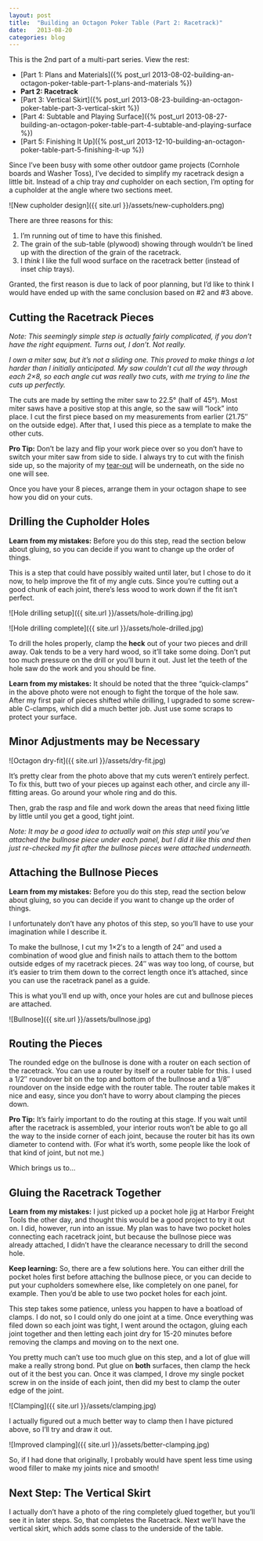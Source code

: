 ```yaml
---
layout: post
title:  "Building an Octagon Poker Table (Part 2: Racetrack)"
date:   2013-08-20
categories: blog
---
```


This is the 2nd part of a multi-part series. View the rest:

* [Part 1: Plans and Materials]({% post_url 2013-08-02-building-an-octagon-poker-table-part-1-plans-and-materials %})
* **Part 2: Racetrack**
* [Part 3: Vertical Skirt]({% post_url 2013-08-23-building-an-octagon-poker-table-part-3-vertical-skirt %})
* [Part 4: Subtable and Playing Surface]({% post_url 2013-08-27-building-an-octagon-poker-table-part-4-subtable-and-playing-surface %})
* [Part 5: Finishing It Up]({% post_url 2013-12-10-building-an-octagon-poker-table-part-5-finishing-it-up %})

Since I’ve been busy with some other outdoor game projects (Cornhole boards and Washer Toss), I’ve decided to simplify my racetrack design a little bit. Instead of a chip tray _and_ cupholder on each section, I’m opting for a cupholder at the angle where two sections meet.

![New cupholder design]({{ site.url }}/assets/new-cupholders.png)

There are three reasons for this:

1. I’m running out of time to have this finished.
2. The grain of the sub-table (plywood) showing through wouldn’t be lined up with the direction of the grain of the racetrack.
3. I _think_ I like the full wood surface on the racetrack better (instead of inset chip trays).

Granted, the first reason is due to lack of poor planning, but I’d like to think I would have ended up with the same conclusion based on #2 and #3 above.

## Cutting the Racetrack Pieces

_Note: This seemingly simple step is actually fairly complicated, if you don’t have the right equipment. Turns out, I don’t. Not really._

_I own a miter saw, but it’s not a sliding one. This proved to make things a lot harder than I initially anticipated. My saw couldn’t cut all the way through each 2×8, so each angle cut was really two cuts, with me trying to line the cuts up perfectly._

The cuts are made by setting the miter saw to 22.5° (half of 45°). Most miter saws have a positive stop at this angle, so the saw will “lock” into place. I cut the first piece based on my measurements from earlier (21.75″ on the outside edge). After that, I used this piece as a template to make the other cuts.

**Pro Tip:** Don’t be lazy and flip your work piece over so you don’t have to switch your miter saw from side to side. I always try to cut with the finish side up, so the majority of my [tear-out](http://www.woodworkersjournal.com/resource/portablepowertools/cleanercuts/index_print.html) will be underneath, on the side no one will see.

Once you have your 8 pieces, arrange them in your octagon shape to see how you did on your cuts.

## Drilling the Cupholder Holes

**Learn from my mistakes:** Before you do this step, read the section below about gluing, so you can decide if you want to change up the order of things.

This is a step that could have possibly waited until later, but I chose to do it now, to help improve the fit of my angle cuts. Since you’re cutting out a good chunk of each joint, there’s less wood to work down if the fit isn’t perfect.

![Hole drilling setup]({{ site.url }}/assets/hole-drilling.jpg)

![Hole drilling complete]({{ site.url }}/assets/hole-drilled.jpg)

To drill the holes properly, clamp the **heck** out of your two pieces and drill away. Oak tends to be a very hard wood, so it’ll take some doing. Don’t put too much pressure on the drill or you’ll burn it out. Just let the teeth of the hole saw do the work and you should be fine.

**Learn from my mistakes:** It should be noted that the three “quick-clamps” in the above photo were not enough to fight the torque of the hole saw. After my first pair of pieces shifted while drilling, I upgraded to some screw-able C-clamps, which did a much better job. Just use some scraps to protect your surface.

## Minor Adjustments may be Necessary

![Octagon dry-fit]({{ site.url }}/assets/dry-fit.jpg)

It’s pretty clear from the photo above that my cuts weren’t entirely perfect. To fix this, butt two of your pieces up against each other, and circle any ill-fitting areas. Go around your whole ring and do this.

Then, grab the rasp and file and work down the areas that need fixing little by little until you get a good, tight joint.

_Note: It may be a good idea to actually wait on this step until you’ve attached the bullnose piece under each panel, but I did it like this and then just re-checked my fit after the bullnose pieces were attached underneath._

## Attaching the Bullnose Pieces

**Learn from my mistakes:** Before you do this step, read the section below about gluing, so you can decide if you want to change up the order of things.

I unfortunately don’t have any photos of this step, so you’ll have to use your imagination while I describe it.

To make the bullnose, I cut my 1×2′s to a length of 24″ and used a combination of wood glue and finish nails to attach them to the bottom outside edges of my racetrack pieces. 24″ was way too long, of course, but it’s easier to trim them down to the correct length once it’s attached, since you can use the racetrack panel as a guide.

This is what you’ll end up with, once your holes are cut and bullnose pieces are attached.

![Bullnose]({{ site.url }}/assets/bullnose.jpg)

## Routing the Pieces

The rounded edge on the bullnose is done with a router on each section of the racetrack. You can use a router by itself or a router table for this. I used a 1/2″ roundover bit on the top and bottom of the bullnose and a 1/8″ roundover on the inside edge with the router table. The router table makes it nice and easy, since you don’t have to worry about clamping the pieces down.

**Pro Tip:** It’s fairly important to do the routing at this stage. If you wait until after the racetrack is assembled, your interior routs won’t be able to go all the way to the inside corner of each joint, because the router bit has its own diameter to contend with. (For what it’s worth, some people like the look of that kind of joint, but not me.)

Which brings us to…

## Gluing the Racetrack Together

**Learn from my mistakes:** I just picked up a pocket hole jig at Harbor Freight Tools the other day, and thought this would be a good project to try it out on. I did, however, run into an issue. My plan was to have two pocket holes connecting each racetrack joint, but because the bullnose piece was already attached, I didn’t have the clearance necessary to drill the second hole.

**Keep learning:** So, there are a few solutions here. You can either drill the pocket holes first before attaching the bullnose piece, or you can decide to put your cupholders somewhere else, like completely on one panel, for example. Then you’d be able to use two pocket holes for each joint.

This step takes some patience, unless you happen to have a boatload of clamps. I do not, so I could only do one joint at a time. Once everything was filed down so each joint was tight, I went around the octagon, gluing each joint together and then letting each joint dry for 15-20 minutes before removing the clamps and moving on to the next one.

You pretty much can’t use too much glue on this step, and a lot of glue will make a really strong bond. Put glue on **both** surfaces, then clamp the heck out of it the best you can. Once it was clamped, I drove my single pocket screw in on the inside of each joint, then did my best to clamp the outer edge of the joint.

![Clamping]({{ site.url }}/assets/clamping.jpg)

I actually figured out a much better way to clamp then I have pictured above, so I’ll try and draw it out.

![Improved clamping]({{ site.url }}/assets/better-clamping.jpg)

So, if I had done that originally, I probably would have spent less time using wood filler to make my joints nice and smooth!

## Next Step: The Vertical Skirt

I actually don’t have a photo of the ring completely glued together, but you’ll see it in later steps. So, that completes the Racetrack. Next we’ll have the vertical skirt, which adds some class to the underside of the table.
